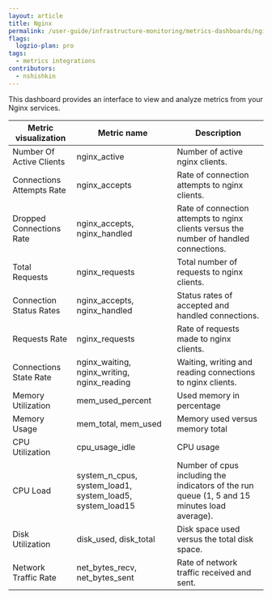 ```yaml
---
layout: article
title: Nginx
permalink: /user-guide/infrastructure-monitoring/metrics-dashboards/nginx.html 
flags:
  logzio-plan: pro
tags:
  - metrics integrations
contributors:
  - nshishkin
---
```


This dashboard provides an interface to view and analyze metrics from your Nginx services.

| Metric visualization          | Metric name                                                   | Description                                                                                        |
| ----------------------------- | ------------------------------------------------------------- | -------------------------------------------------------------------------------------------------- |
| Number Of Active Clients      | nginx\_active                                                 | Number of active nginx clients.                                                                    |
| Connections Attempts Rate     | nginx\_accepts                                                | Rate of connection attempts to nginx clients.                                                      |
| Dropped Connections Rate      | nginx\_accepts, nginx\_handled                                | Rate of connection attempts to nginx clients versus the number of handled connections.             |
| Total Requests                | nginx\_requests                                               | Total number of requests to nginx clients.                                                         |
| Connection Status Rates | nginx\_accepts, nginx\_handled                                | Status rates of accepted and handled connections.                                                  |
| Requests Rate | nginx\_requests                                               | Rate of requests made to nginx clients.                                                            |
| Connections State Rate        | nginx\_waiting, nginx\_writing, nginx\_reading                | Waiting, writing and reading connections to nginx clients.                                         |
| Memory Utilization            | mem\_used\_percent                                            | Used memory in percentage                                                                          |
| Memory Usage | mem\_total, mem\_used                                         | Memory used versus memory total                                                                    |
| CPU Utilization | cpu\_usage\_idle                                              | CPU usage                                                                                          |
| CPU Load                      | system\_n\_cpus, system\_load1, system\_load5, system\_load15 | Number of cpus including the indicators of the run queue (1, 5 and 15 minutes load average). |
| Disk Utilization              | disk\_used, disk\_total                                       | Disk space used versus the total disk space.                                                       |
| Network Traffic Rate          | net\_bytes\_recv, net\_bytes\_sent                            | Rate of network traffic received and sent.                                                         |